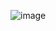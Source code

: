 ![image](https://github.com/lreyesp26/MatesMagica/assets/142433704/a09584a2-40bc-417b-bb01-43b9ec4cfb84)
